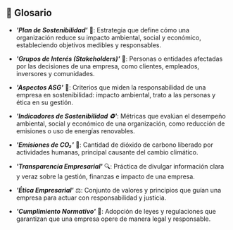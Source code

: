 ## 📖 Glosario

- ***'Plan de Sostenibilidad'*** 📄: Estrategia que define cómo una organización reduce su impacto ambiental, social y económico, estableciendo objetivos medibles y responsables.
  
- ***'Grupos de Interés (Stakeholders)'*** 🤝: Personas o entidades afectadas por las decisiones de una empresa, como clientes, empleados, inversores y comunidades.
  
- ***'Aspectos ASG'*** 🏢: Criterios que miden la responsabilidad de una empresa en sostenibilidad: impacto ambiental, trato a las personas y ética en su gestión.
  
- ***'Indicadores de Sostenibilidad ♻️'***: Métricas que evalúan el desempeño ambiental, social y económico de una organización, como reducción de emisiones o uso de energías renovables.
  
- ***'Emisiones de CO₂'*** 💨: Cantidad de dióxido de carbono liberado por actividades humanas, principal causante del cambio climático.
  
- ***'Transparencia Empresarial'*** 🔍: Práctica de divulgar información clara y veraz sobre la gestión, finanzas e impacto de una empresa.
  
- ***'Ética Empresarial'*** ⚖️: Conjunto de valores y principios que guían una empresa para actuar con responsabilidad y justicia.
  
- ***'Cumplimiento Normativo'*** 📜: Adopción de leyes y regulaciones que garantizan que una empresa opere de manera legal y responsable.
